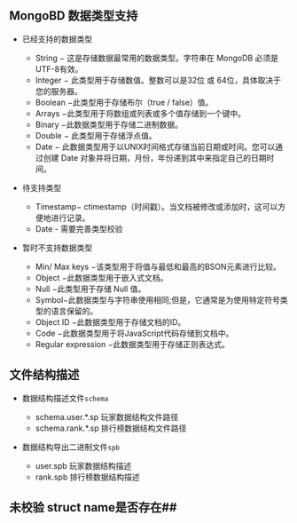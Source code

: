 ## MongoBD 数据类型支持 ##
- 已经支持的数据类型
  - String − 这是存储数据最常用的数据类型。字符串在 MongoDB 必须是UTF-8有效。
  - Integer − 此类型用于存储数值。整数可以是32位 或 64位，具体取决于您的服务器。
  - Boolean −此类型用于存储布尔（true / false）值。
  - Arrays −此类型用于将数组或列表或多个值存储到一个键中。
  - Binary −此数据类型用于存储二进制数据。
  - Double − 此类型用于存储浮点值。
  - Date − 此数据类型用于以UNIX时间格式存储当前日期或时间。您可以通过创建 Date 对象并将日期，月份，年份递到其中来指定自己的日期时间。

- 待支持类型
  - Timestamp− ctimestamp（时间戳）。当文档被修改或添加时，这可以方便地进行记录。
  - Date - 需要完善类型校验

- 暂时不支持数据类型
  - Min/ Max keys −该类型用于将值与最低和最高的BSON元素进行比较。
  - Object −此数据类型用于嵌入式文档。
  - Null −此类型用于存储 Null 值。
  - Symbol−此数据类型与字符串使用相同;但是，它通常是为使用特定符号类型的语言保留的。
  - Object ID −此数据类型用于存储文档的ID。
  - Code −此数据类型用于将JavaScript代码存储到文档中。
  - Regular expression −此数据类型用于存储正则表达式。

## 文件结构描述 ##
- 数据结构描述文件`schema`
  - schema.user.*.sp 玩家数据结构文件路径
  - schema.rank.*.sp 排行榜数据结构文件路径

- 数据结构导出二进制文件`spb`
  - user.spb 玩家数据结构描述
  - rank.spb 排行榜数据结构描述


## 未校验 struct name是否存在##
